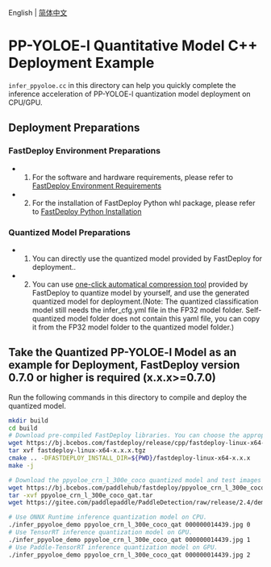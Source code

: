 English | [简体中文](README_CN.md)
# PP-YOLOE-l Quantitative Model C++ Deployment Example

`infer_ppyoloe.cc` in this directory can help you quickly complete the inference acceleration of PP-YOLOE-l quantization model deployment on CPU/GPU.

## Deployment Preparations
### FastDeploy Environment Preparations
- 1. For the software and hardware requirements, please refer to [FastDeploy Environment Requirements](../../../../../../docs/en/build_and_install/download_prebuilt_libraries.md)  
- 2. For the installation of FastDeploy Python whl package, please refer to [FastDeploy Python Installation](../../../../../../docs/en/build_and_install/download_prebuilt_libraries.md)

### Quantized Model Preparations
- 1. You can directly use the quantized model provided by FastDeploy for deployment..
- 2. You can use [one-click automatical compression tool](../../../../../../tools/common_tools/auto_compression/) provided by FastDeploy to quantize model by yourself, and use the generated quantized model for deployment.(Note: The quantized classification model still needs the infer_cfg.yml file in the FP32 model folder. Self-quantized model folder does not contain this yaml file, you can copy it from the FP32 model folder to the quantized model folder.)

## Take the Quantized PP-YOLOE-l Model as an example for Deployment, FastDeploy version 0.7.0 or higher is required (x.x.x>=0.7.0)
Run the following commands in this directory to compile and deploy the quantized model.
```bash
mkdir build
cd build
# Download pre-compiled FastDeploy libraries. You can choose the appropriate version from `pre-compiled FastDeploy libraries` mentioned above.
wget https://bj.bcebos.com/fastdeploy/release/cpp/fastdeploy-linux-x64-x.x.x.tgz
tar xvf fastdeploy-linux-x64-x.x.x.tgz
cmake .. -DFASTDEPLOY_INSTALL_DIR=${PWD}/fastdeploy-linux-x64-x.x.x
make -j

# Download the ppyoloe_crn_l_300e_coco quantized model and test images provided by FastDeloy.
wget https://bj.bcebos.com/paddlehub/fastdeploy/ppyoloe_crn_l_300e_coco_qat.tar
tar -xvf ppyoloe_crn_l_300e_coco_qat.tar
wget https://gitee.com/paddlepaddle/PaddleDetection/raw/release/2.4/demo/000000014439.jpg

# Use ONNX Runtime inference quantization model on CPU.
./infer_ppyoloe_demo ppyoloe_crn_l_300e_coco_qat 000000014439.jpg 0
# Use TensorRT inference quantization model on GPU.
./infer_ppyoloe_demo ppyoloe_crn_l_300e_coco_qat 000000014439.jpg 1
# Use Paddle-TensorRT inference quantization model on GPU.
./infer_ppyoloe_demo ppyoloe_crn_l_300e_coco_qat 000000014439.jpg 2
```
